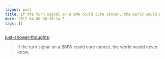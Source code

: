```yaml
---
layout: post
title: If the turn signal on a BMW could cure cancer, the world would never know
date: 2017-04-08 08:30:14 Z
tags: []
---
```

[just-shower-thoughts](http://just-shower-thoughts.tumblr.com/post/159313682499/if-the-turn-signal-on-a-bmw-could-cure-cancer-the):

> If the turn signal on a BMW could cure cancer, the world would never know.
